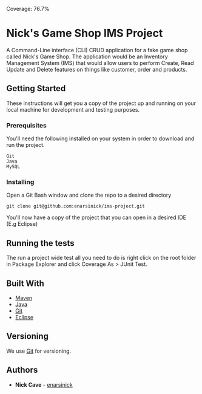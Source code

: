 Coverage: 76.7%
# Nick's Game Shop IMS Project

A Command-Line interface (CLI) CRUD application for a fake game shop called Nick's Game Shop. The application would be an Inventory Management System (IMS) that would allow users to perform Create, Read Update and Delete features on things like customer, order and products.

## Getting Started

These instructions will get you a copy of the project up and running on your local machine for development and testing purposes.

### Prerequisites

You'll need the following installed on your system in order to download and run the project.

```
Git
Java 
MySQL
```

### Installing

Open a Git Bash window and clone the repo to a desired directory

```
git clone git@github.com:enarsinick/ims-project.git
```

You'll now have a copy of the project that you can open in a desired IDE (E.g Eclipse)

## Running the tests

The run a project wide test all you need to do is right click on the root folder in Package Explorer and click Coverage As > JUnit Test.

## Built With

* [Maven](https://maven.apache.org/)
* [Java](https://www.java.com/en/)
* [Git](https://git-scm.com/)
* [Eclipse](https://www.eclipse.org/)


## Versioning

We use [Git](https://git-scm.com/) for versioning.

## Authors

* **Nick Cave** - [enarsinick](https://github.com/enarsinick)
